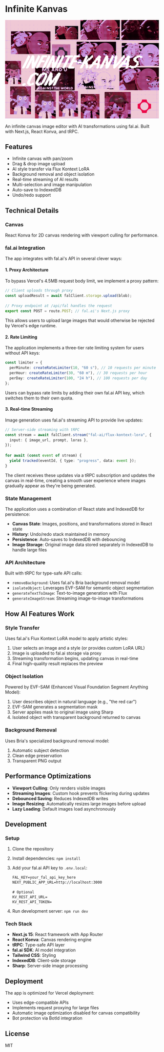 # Infinite Kanvas

![Infinite Kanvas](./public/og-img-compress.png)

An infinite canvas image editor with AI transformations using fal.ai. Built with Next.js, React Konva, and tRPC.

## Features

- Infinite canvas with pan/zoom
- Drag & drop image upload
- AI style transfer via Flux Kontext LoRA
- Background removal and object isolation
- Real-time streaming of AI results
- Multi-selection and image manipulation
- Auto-save to IndexedDB
- Undo/redo support

## Technical Details

### Canvas

React Konva for 2D canvas rendering with viewport culling for performance.

### fal.ai Integration

The app integrates with fal.ai's API in several clever ways:

#### 1. Proxy Architecture

To bypass Vercel's 4.5MB request body limit, we implement a proxy pattern:

```typescript
// Client uploads through proxy
const uploadResult = await falClient.storage.upload(blob);

// Proxy endpoint at /api/fal handles the request
export const POST = route.POST; // fal.ai's Next.js proxy
```

This allows users to upload large images that would otherwise be rejected by Vercel's edge runtime.

#### 2. Rate Limiting

The application implements a three-tier rate limiting system for users without API keys:

```typescript
const limiter = {
  perMinute: createRateLimiter(10, "60 s"), // 10 requests per minute
  perHour: createRateLimiter(30, "60 m"), // 30 requests per hour
  perDay: createRateLimiter(100, "24 h"), // 100 requests per day
};
```

Users can bypass rate limits by adding their own fal.ai API key, which switches them to their own quota.

#### 3. Real-time Streaming

Image generation uses fal.ai's streaming API to provide live updates:

```typescript
// Server-side streaming with tRPC
const stream = await falClient.stream("fal-ai/flux-kontext-lora", {
  input: { image_url, prompt, loras },
});

for await (const event of stream) {
  yield tracked(eventId, { type: "progress", data: event });
}
```

The client receives these updates via a tRPC subscription and updates the canvas in real-time, creating a smooth user experience where images gradually appear as they're being generated.

### State Management

The application uses a combination of React state and IndexedDB for persistence:

- **Canvas State**: Images, positions, and transformations stored in React state
- **History**: Undo/redo stack maintained in memory
- **Persistence**: Auto-saves to IndexedDB with debouncing
- **Image Storage**: Original image data stored separately in IndexedDB to handle large files

### API Architecture

Built with tRPC for type-safe API calls:

- `removeBackground`: Uses fal.ai's Bria background removal model
- `isolateObject`: Leverages EVF-SAM for semantic object segmentation
- `generateTextToImage`: Text-to-image generation with Flux
- `generateImageStream`: Streaming image-to-image transformations

## How AI Features Work

### Style Transfer

Uses fal.ai's Flux Kontext LoRA model to apply artistic styles:

1. User selects an image and a style (or provides custom LoRA URL)
2. Image is uploaded to fal.ai storage via proxy
3. Streaming transformation begins, updating canvas in real-time
4. Final high-quality result replaces the preview

### Object Isolation

Powered by EVF-SAM (Enhanced Visual Foundation Segment Anything Model):

1. User describes object in natural language (e.g., "the red car")
2. EVF-SAM generates a segmentation mask
3. Server applies mask to original image using Sharp
4. Isolated object with transparent background returned to canvas

### Background Removal

Uses Bria's specialized background removal model:

1. Automatic subject detection
2. Clean edge preservation
3. Transparent PNG output

## Performance Optimizations

- **Viewport Culling**: Only renders visible images
- **Streaming Images**: Custom hook prevents flickering during updates
- **Debounced Saving**: Reduces IndexedDB writes
- **Image Resizing**: Automatically resizes large images before upload
- **Lazy Loading**: Default images load asynchronously

## Development

### Setup

1. Clone the repository
2. Install dependencies: `npm install`
3. Add your fal.ai API key to `.env.local`:

   ```
   FAL_KEY=your_fal_api_key_here
   NEXT_PUBLIC_APP_URL=http://localhost:3000

   # Optional
   KV_REST_API_URL=
   KV_REST_API_TOKEN=
   ```

4. Run development server: `npm run dev`

### Tech Stack

- **Next.js 15**: React framework with App Router
- **React Konva**: Canvas rendering engine
- **tRPC**: Type-safe API layer
- **fal.ai SDK**: AI model integration
- **Tailwind CSS**: Styling
- **IndexedDB**: Client-side storage
- **Sharp**: Server-side image processing

## Deployment

The app is optimized for Vercel deployment:

- Uses edge-compatible APIs
- Implements request proxying for large files
- Automatic image optimization disabled for canvas compatibility
- Bot protection via BotId integration

## License

MIT
